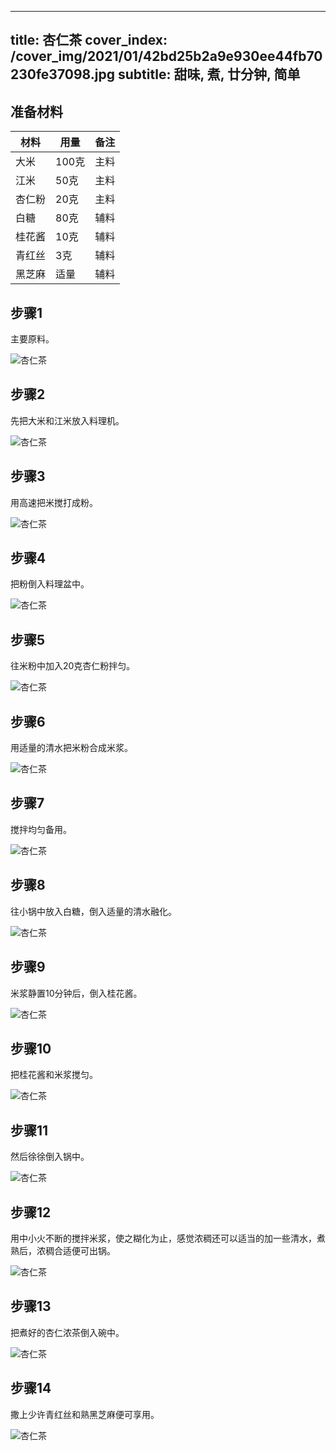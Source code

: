 
---
title: 杏仁茶
cover_index: /cover_img/2021/01/42bd25b2a9e930ee44fb70230fe37098.jpg
subtitle: 甜味, 煮, 廿分钟, 简单
---

## 准备材料

| 材料     | 用量 | 备注|
| ------- | ----- | --- |
| 大米 | 100克| 主料 |
| 江米 | 50克| 主料 |
| 杏仁粉 | 20克| 主料 |
| 白糖 | 80克| 辅料 |
| 桂花酱 | 10克| 辅料 |
| 青红丝 | 3克| 辅料 |
| 黑芝麻 | 适量| 辅料 |

## 步骤1

主要原料。

![杏仁茶](https://i8.meishichina.com/attachment/recipe/201010/201010081718259.jpg?x-oss-process=style/p320) 

## 步骤2

先把大米和江米放入料理机。

![杏仁茶](https://i8.meishichina.com/attachment/recipe/201010/201010081718503.jpg?x-oss-process=style/p320) 

## 步骤3

用高速把米搅打成粉。

![杏仁茶](https://i8.meishichina.com/attachment/recipe/201010/201010081718579.jpg?x-oss-process=style/p320) 

## 步骤4

把粉倒入料理盆中。

![杏仁茶](https://i8.meishichina.com/attachment/recipe/201010/201010081719163.jpg?x-oss-process=style/p320) 

## 步骤5

往米粉中加入20克杏仁粉拌匀。

![杏仁茶](https://i8.meishichina.com/attachment/recipe/201010/201010081719233.jpg?x-oss-process=style/p320) 

## 步骤6

用适量的清水把米粉合成米浆。

![杏仁茶](https://i8.meishichina.com/attachment/recipe/201010/201010081719469.jpg?x-oss-process=style/p320) 

## 步骤7

搅拌均匀备用。

![杏仁茶](https://i8.meishichina.com/attachment/recipe/201010/201010081719537.jpg?x-oss-process=style/p320) 

## 步骤8

往小锅中放入白糖，倒入适量的清水融化。

![杏仁茶](https://i8.meishichina.com/attachment/recipe/201010/201010081720197.jpg?x-oss-process=style/p320) 

## 步骤9

米浆静置10分钟后，倒入桂花酱。

![杏仁茶](https://i8.meishichina.com/attachment/recipe/201010/201010081720283.jpg?x-oss-process=style/p320) 

## 步骤10

把桂花酱和米浆搅匀。

![杏仁茶](https://i8.meishichina.com/attachment/recipe/201010/201010081720504.jpg?x-oss-process=style/p320) 

## 步骤11

然后徐徐倒入锅中。

![杏仁茶](https://i8.meishichina.com/attachment/recipe/201010/201010081720593.jpg?x-oss-process=style/p320) 

## 步骤12

用中小火不断的搅拌米浆，使之糊化为止，感觉浓稠还可以适当的加一些清水，煮熟后，浓稠合适便可出锅。

![杏仁茶](https://i8.meishichina.com/attachment/recipe/201010/201010081721399.jpg?x-oss-process=style/p320) 

## 步骤13

把煮好的杏仁浓茶倒入碗中。

![杏仁茶](https://i8.meishichina.com/attachment/recipe/201010/201010081722000.jpg?x-oss-process=style/p320) 

## 步骤14

撒上少许青红丝和熟黑芝麻便可享用。

![杏仁茶](https://i8.meishichina.com/attachment/recipe/201010/201010081722105.jpg?x-oss-process=style/p320) 

